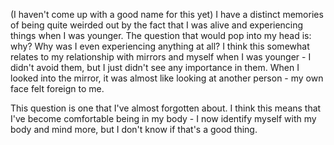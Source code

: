 (I haven't come up with a good name for this yet)
I have a distinct memories of being quite weirded out by the fact that I was alive and experiencing things when I was younger. The question that would pop into my head is: why? Why was I even experiencing anything at all? I think this somewhat relates to my relationship with mirrors and myself when I was younger - I didn't avoid them, but I just didn't see any importance in them. When I looked into the mirror, it was almost like looking at another person - my own face felt foreign to me. 

This question is one that I've almost forgotten about. I think this means that I've become comfortable being in my body - I now identify myself with my body and mind more, but I don't know if that's a good thing.
